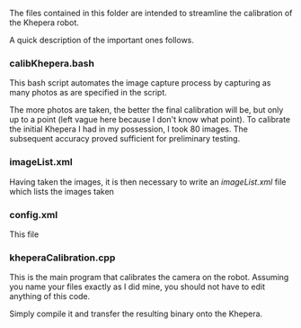 The files contained in this folder are intended to streamline the calibration of the Khepera robot.

A quick description of the important ones follows.

### calibKhepera.bash
This bash script automates the image capture process by capturing as many photos as are specified in the script.

The more photos are taken, the better the final calibration will be, but only up to a point (left vague here because I don't know what point). To calibrate the initial Khepera I had in my possession, I took 80 images. The subsequent accuracy proved sufficient for preliminary testing.


### imageList.xml
Having taken the images, it is then necessary to write an *imageList.xml* file which lists the images taken


### config.xml
This file 

### kheperaCalibration.cpp
This is the main program that calibrates the camera on the robot. Assuming you name your files exactly as I did mine, you should not have to edit anything of this code.

Simply compile it and transfer the resulting binary onto the Khepera.
